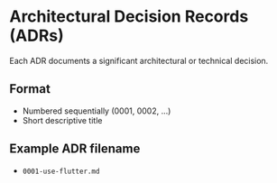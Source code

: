 # Architectural Decision Records (ADRs)

Each ADR documents a significant architectural or technical decision.

## Format
- Numbered sequentially (0001, 0002, ...)
- Short descriptive title

## Example ADR filename
- `0001-use-flutter.md`

